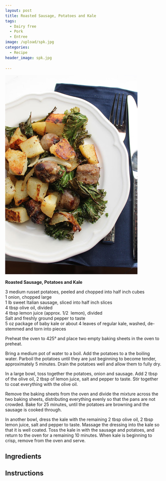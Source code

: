 ```yaml
---
layout: post
title: Roasted Sausage, Potatoes and Kale
tags:
  - Dairy free
  - Pork
  - Entree
image: /upload/spk.jpg
categories:
  - Recipe
header_image: spk.jpg

---
```


![Image of Roasted Sausage, Potatoes and Kale.](/upload/spk.jpg)

**Roasted Sausage, Potatoes and Kale**  
  
3 medium russet potatoes, peeled and chopped into half inch cubes  
1 onion, chopped large  
1 lb sweet Italian sausage, sliced into half inch slices  
4 tbsp olive oil, divided  
4 tbsp lemon juice (approx. 1/2  lemon), divided  
Salt and freshly ground pepper to taste  
5 oz package of baby kale or about 4 leaves of regular kale, washed, de-stemmed and torn into pieces  
  
Preheat the oven to 425° and place two empty baking sheets in the oven to preheat.  
  
Bring a medium pot of water to a boil. Add the potatoes to a the boiling water. Parboil the potatoes until they are just beginning to become tender, approximately 5 minutes. Drain the potatoes well and allow them to fully dry.  
  
In a large bowl, toss together the potatoes, onion and sausage. Add 2 tbsp of the olive oil, 2 tbsp of lemon juice, salt and pepper to taste. Stir together to coat everything with the olive oil.  
  
Remove the baking sheets from the oven and divide the mixture across the two baking sheets, distributing everything evenly so that the pans are not crowded. Bake for 25 minutes, until the potatoes are browning and the sausage is cooked through.  
  
In another bowl, dress the kale with the remaining 2 tbsp olive oil, 2 tbsp lemon juice, salt and pepper to taste. Massage the dressing into the kale so that it is well coated. Toss the kale in with the sausage and potatoes, and return to the oven for a remaining 10 minutes. When kale is beginning to crisp, remove from the oven and serve.

## Ingredients



## Instructions








